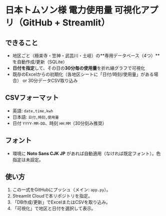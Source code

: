 # 日本トムソン様 電力使用量 可視化アプリ（GitHub + Streamlit）

## できること
- 地区ごと（極楽寺・笠神・武芸川・土岐）の**専用データベース（4つ）**を自動作成/更新（SQLite）
- **日付を指定**して、その日の**30分毎の使用量**を折れ線グラフで可視化
- 既存のExcelからの初期化（各地区シートに「日付/時刻/使用量」がある場合） or 30分データCSV取り込み

## CSVフォーマット
- 英語: `date,time,kwh`
- 日本語: `日付,時刻,使用量`
- 日付 `YYYY-MM-DD`、時刻 `HH:MM`（30分刻み推奨）

## フォント
- 環境に **Noto Sans CJK JP** があれば自動適用（なければ既定フォント）。色指定は未設定。

## 使い方
1. この一式をGitHubにプッシュ（メイン: `app.py`）。
2. Streamlit Cloudで本リポジトリを指定。
3. 「DB作成/更新」でExcelまたはCSVを取り込み。
4. 「可視化」で地区と日付を選択して表示。